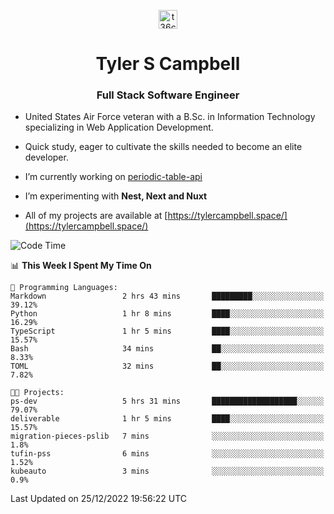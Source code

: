 <p align="center">
<a href="https://www.linkedin.com/in/t36campbell" target="blank"><img align="center" src="https://ik.imagekit.io/t36campbell/Portfolio/linkedin.png.original_m8bbGgPh6.png" alt="t36campbell" height="30" width="30" /></a>
</p>
<h1 align="center">Tyler S Campbell</h1>
<h3 align="center">Full Stack Software Engineer</h3>

* United States Air Force veteran with a B.Sc. in Information Technology specializing in Web Application Development. 

* Quick study, eager to cultivate the skills needed to become an elite developer.

* I’m currently working on [periodic-table-api](https://github.com/t36campbell/periodic-table-api)

* I’m experimenting with **Nest, Next and Nuxt**

* All of my projects are available at [https://tylercampbell.space/](https://tylercampbell.space/)

<!--START_SECTION:waka-->
![Code Time](http://img.shields.io/badge/Code%20Time-2%2C056%20hrs%2045%20mins-blue)

📊 **This Week I Spent My Time On** 

```text
💬 Programming Languages: 
Markdown                 2 hrs 43 mins       █████████░░░░░░░░░░░░░░░░   39.12% 
Python                   1 hr 8 mins         ████░░░░░░░░░░░░░░░░░░░░░   16.29% 
TypeScript               1 hr 5 mins         ████░░░░░░░░░░░░░░░░░░░░░   15.57% 
Bash                     34 mins             ██░░░░░░░░░░░░░░░░░░░░░░░   8.33% 
TOML                     32 mins             ██░░░░░░░░░░░░░░░░░░░░░░░   7.82%

🐱‍💻 Projects: 
ps-dev                   5 hrs 31 mins       ███████████████████░░░░░░   79.07% 
deliverable              1 hr 5 mins         ████░░░░░░░░░░░░░░░░░░░░░   15.57% 
migration-pieces-pslib   7 mins              ░░░░░░░░░░░░░░░░░░░░░░░░░   1.8% 
tufin-pss                6 mins              ░░░░░░░░░░░░░░░░░░░░░░░░░   1.52% 
kubeauto                 3 mins              ░░░░░░░░░░░░░░░░░░░░░░░░░   0.9%

```


 Last Updated on 25/12/2022 19:56:22 UTC
<!--END_SECTION:waka-->
